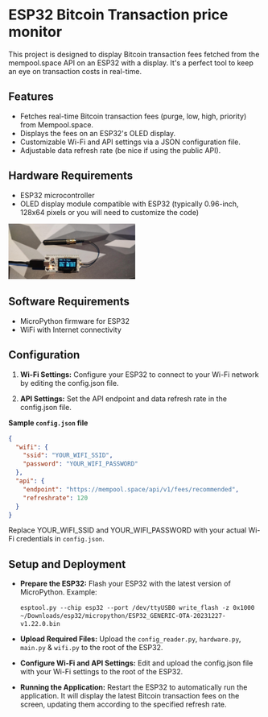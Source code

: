 # ESP32 Bitcoin Transaction price monitor

This project is designed to display Bitcoin transaction fees fetched from the mempool.space API on an ESP32 with a display. It's a perfect tool to keep an eye on transaction costs in real-time.

## Features

* Fetches real-time Bitcoin transaction fees (purge, low, high, priority) from Mempool.space.
* Displays the fees on an ESP32's OLED display.
* Customizable Wi-Fi and API settings via a JSON configuration file.
* Adjustable data refresh rate (be nice if using the public API).

## Hardware Requirements

* ESP32 microcontroller
* OLED display module compatible with ESP32 (typically 0.96-inch, 128x64 pixels or you will need to customize the code)

<img src="img/heltec-lora-32-wifi.jpeg" alt="Heltec Lora 32 Wifi" width="50%"/>

## Software Requirements

* MicroPython firmware for ESP32
* WiFi with Internet connectivity

## Configuration

1. **Wi-Fi Settings:**
       Configure your ESP32 to connect to your Wi-Fi network by editing the config.json file.

2. **API Settings:**
        Set the API endpoint and data refresh rate in the config.json file.
        
**Sample `config.json` file**
```json
{
  "wifi": {
    "ssid": "YOUR_WIFI_SSID",
    "password": "YOUR_WIFI_PASSWORD"
  },
  "api": {
    "endpoint": "https://mempool.space/api/v1/fees/recommended",
    "refreshrate": 120
  }
}
```

Replace YOUR_WIFI_SSID and YOUR_WIFI_PASSWORD with your actual Wi-Fi credentials in ```config.json```.

## Setup and Deployment

* **Prepare the ESP32:**
  Flash your ESP32 with the latest version of MicroPython. Example:
  ```shell
  esptool.py --chip esp32 --port /dev/ttyUSB0 write_flash -z 0x1000 ~/Downloads/esp32/micropython/ESP32_GENERIC-OTA-20231227-v1.22.0.bin
  ```

* **Upload Required Files:**
  Upload the ```config_reader.py```, ```hardware.py```, ```main.py``` & ```wifi.py``` to the root of the ESP32.

* **Configure Wi-Fi and API Settings:**
  Edit and upload the config.json file with your Wi-Fi settings to the root of the ESP32.

* **Running the Application:**
  Restart the ESP32 to automatically run the application. It will display the latest Bitcoin transaction fees on the screen, updating them according to the specified refresh rate.
